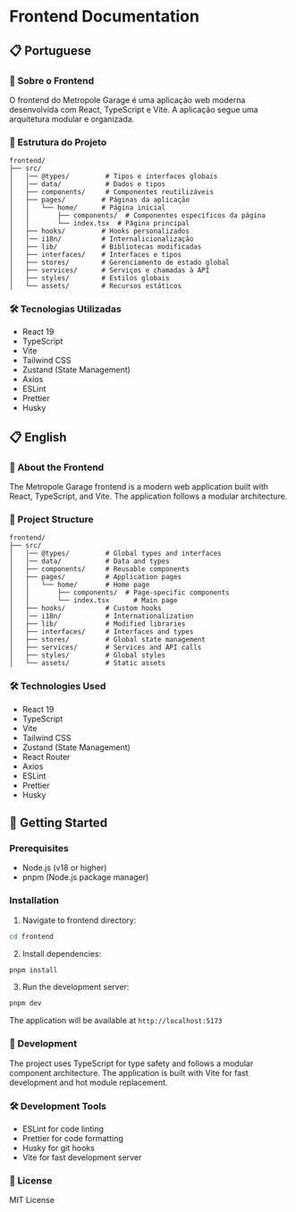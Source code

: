 # Frontend Documentation

## 📋 Portuguese

### 🚀 Sobre o Frontend

O frontend do Metropole Garage é uma aplicação web moderna desenvolvida com React, TypeScript e Vite. A aplicação segue uma arquitetura modular e organizada.

### 📁 Estrutura do Projeto

```
frontend/
├── src/
│   │── @types/         # Tipos e interfaces globais
│   │── data/           # Dados e tipos
│   ├── components/     # Componentes reutilizáveis
│   ├── pages/         # Páginas da aplicação
│   │   └── home/      # Página inicial
│   │       ├── components/  # Componentes específicos da página
│   │       └── index.tsx  # Página principal
│   ├── hooks/         # Hooks personalizados
│   │── i18n/          # Internalicionalização
│   ├── lib/           # Bibliotecas modificadas
│   ├── interfaces/    # Interfaces e tipos
│   ├── stores/        # Gerenciamento de estado global
│   ├── services/      # Serviços e chamadas à API
│   ├── styles/        # Estilos globais
│   └── assets/        # Recursos estáticos
```

### 🛠️ Tecnologias Utilizadas

- React 19
- TypeScript
- Vite
- Tailwind CSS
- Zustand (State Management)
- Axios
- ESLint
- Prettier
- Husky

## 📋 English

### 🚀 About the Frontend

The Metropole Garage frontend is a modern web application built with React, TypeScript, and Vite. The application follows a modular architecture.

### 📁 Project Structure

```
frontend/
├── src/
│   │── @types/         # Global types and interfaces
│   │── data/           # Data and types
│   ├── components/     # Reusable components
│   ├── pages/          # Application pages
│   │   └── home/       # Home page
│   │       ├── components/  # Page-specific components
│   │       └── index.tsx      # Main page
│   ├── hooks/          # Custom hooks
│   │── i18n/           # Internationalization
│   ├── lib/            # Modified libraries
│   ├── interfaces/     # Interfaces and types
│   ├── stores/         # Global state management
│   ├── services/       # Services and API calls
│   ├── styles/         # Global styles
│   └── assets/         # Static assets
```

### 🛠️ Technologies Used

- React 19
- TypeScript
- Vite
- Tailwind CSS
- Zustand (State Management)
- React Router
- Axios
- ESLint
- Prettier
- Husky

## 🚀 Getting Started

### Prerequisites

- Node.js (v18 or higher)
- pnpm (Node.js package manager)

### Installation

1. Navigate to frontend directory:

```bash
cd frontend
```

2. Install dependencies:

```bash
pnpm install
```

3. Run the development server:

```bash
pnpm dev
```

The application will be available at `http://localhost:5173`

### 📝 Development

The project uses TypeScript for type safety and follows a modular component architecture. The application is built with Vite for fast development and hot module replacement.

### 🛠️ Development Tools

- ESLint for code linting
- Prettier for code formatting
- Husky for git hooks
- Vite for fast development server

### 📝 License

MIT License
